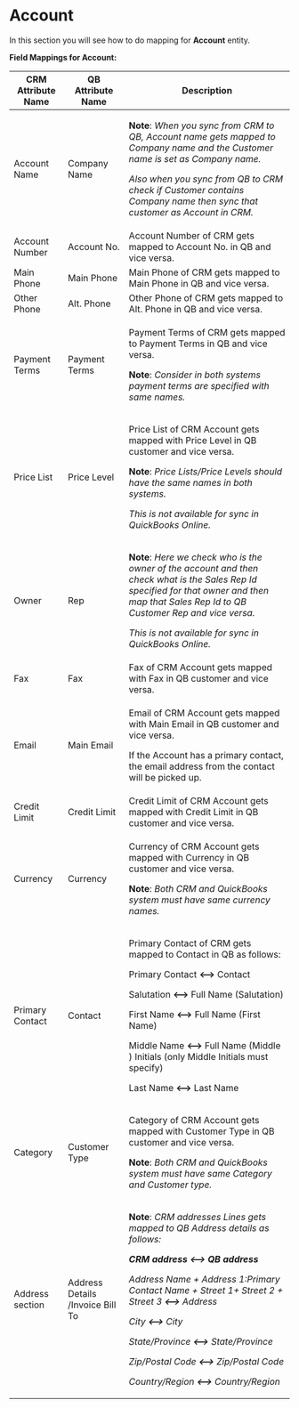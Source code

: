 # Account

In this section you will see how to do mapping for **Account** entity.

&#x20;**Field Mappings for Account:**

| **CRM Attribute Name** | **QB Attribute Name**            | **Description**                                                                                                                                                                                                                                                                                                                                                                                                                                                                                                                                                                         |
| ---------------------- | -------------------------------- | --------------------------------------------------------------------------------------------------------------------------------------------------------------------------------------------------------------------------------------------------------------------------------------------------------------------------------------------------------------------------------------------------------------------------------------------------------------------------------------------------------------------------------------------------------------------------------------- |
| Account Name           | Company Name                     | <p><strong>Note</strong>: <em>When you sync from CRM to QB, Account name gets mapped to Company name and the Customer name is set as Company name.</em></p><p><em>Also when you sync from QB to CRM check if Customer contains Company name then sync that customer as Account in CRM.</em></p>                                                                                                                                                                                                                                                                                         |
| Account Number         | Account No.                      | Account Number of CRM gets mapped to Account No. in QB and vice versa.                                                                                                                                                                                                                                                                                                                                                                                                                                                                                                                  |
| Main Phone             | Main Phone                       | Main Phone of CRM gets mapped to Main Phone in QB and vice versa.                                                                                                                                                                                                                                                                                                                                                                                                                                                                                                                       |
| Other Phone            | Alt. Phone                       | Other Phone of CRM gets mapped to Alt. Phone in QB and vice versa.                                                                                                                                                                                                                                                                                                                                                                                                                                                                                                                      |
| Payment Terms          | Payment Terms                    | <p>Payment Terms of CRM gets mapped to Payment Terms in QB and vice versa.</p><p><strong>Note</strong>: <em>Consider in both systems payment terms are specified with same names.</em></p>                                                                                                                                                                                                                                                                                                                                                                                              |
| Price List             | Price Level                      | <p>Price List of CRM Account gets mapped with Price Level in QB customer and vice versa.</p><p><strong>Note</strong>: <em>Price Lists/Price Levels should have the same names in both systems.</em></p><p><em>This is not available for sync in QuickBooks Online.</em></p>                                                                                                                                                                                                                                                                                                             |
| Owner                  | Rep                              | <p><strong>Note</strong>: <em>Here we check who is the owner of the account and then check what is the Sales Rep Id specified for that owner and then map that Sales Rep Id to QB Customer Rep and vice versa.</em></p><p><em>This is not available for sync in QuickBooks Online.</em></p>                                                                                                                                                                                                                                                                                             |
| Fax                    | Fax                              | Fax of CRM Account gets mapped with Fax in QB customer and vice versa.                                                                                                                                                                                                                                                                                                                                                                                                                                                                                                                  |
| Email                  | Main Email                       | <p>Email of CRM Account gets mapped with Main Email in QB customer and vice versa.</p><p>If the Account has a primary contact, the email address from the contact will be picked up.</p>                                                                                                                                                                                                                                                                                                                                                                                                |
| Credit Limit           | Credit Limit                     | Credit Limit of CRM Account gets mapped with Credit Limit in QB customer and vice versa.                                                                                                                                                                                                                                                                                                                                                                                                                                                                                                |
| Currency               | Currency                         | <p>Currency of CRM Account gets mapped with Currency in QB customer and vice versa.</p><p><strong>Note</strong>: <em>Both CRM and QuickBooks system must have same currency names.</em></p>                                                                                                                                                                                                                                                                                                                                                                                             |
| Primary Contact        | Contact                          | <p>Primary Contact of CRM gets mapped to Contact in QB as follows:</p><p>Primary Contact <strong>&#x3C;--></strong> Contact</p><p>Salutation <strong>&#x3C;--></strong> Full Name (Salutation)</p><p>First Name <strong>&#x3C;--></strong> Full Name (First Name)</p><p>Middle Name <strong>&#x3C;--></strong> Full Name (Middle ) Initials (only Middle Initials must specify)</p><p>Last Name <strong>&#x3C;--></strong> Last Name</p>                                                                                                                                                |
| Category               | Customer Type                    | <p>Category of CRM Account gets mapped with Customer Type in QB customer and vice versa.</p><p><strong>Note</strong>: <em>Both CRM and QuickBooks system must have same Category and Customer type.</em></p>                                                                                                                                                                                                                                                                                                                                                                            |
| Address section        | Address Details /Invoice Bill To | <p><strong>Note</strong>: <em>CRM addresses Lines gets mapped to QB Address details as follows:</em></p><p><em><strong>CRM address &#x3C;--> QB address</strong></em></p><p><em>Address Name + Address 1:Primary Contact Name + Street 1+ Street 2 + Street 3 <strong>&#x3C;--></strong> Address</em></p><p><em>City <strong>&#x3C;--></strong> City</em></p><p><em>State/Province <strong>&#x3C;--></strong> State/Province</em></p><p><em>Zip/Postal Code <strong>&#x3C;--></strong> Zip/Postal Code</em></p><p><em>Country/Region <strong>&#x3C;--></strong> Country/Region</em></p> |
